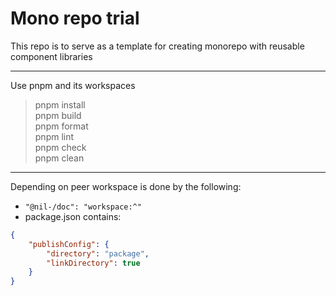 # Mono repo trial

This repo is to serve as a template for creating monorepo with reusable component libraries

---

Use pnpm and its workspaces

> pnpm install <br/>
> pnpm build <br/>
> pnpm format <br/>
> pnpm lint <br/>
> pnpm check <br/>
> pnpm clean <br/>

---

Depending on peer workspace is done by the following:

-   `"@nil-/doc": "workspace:^"`
-   package.json contains:

```json
{
    "publishConfig": {
        "directory": "package",
        "linkDirectory": true
    }
}
```
